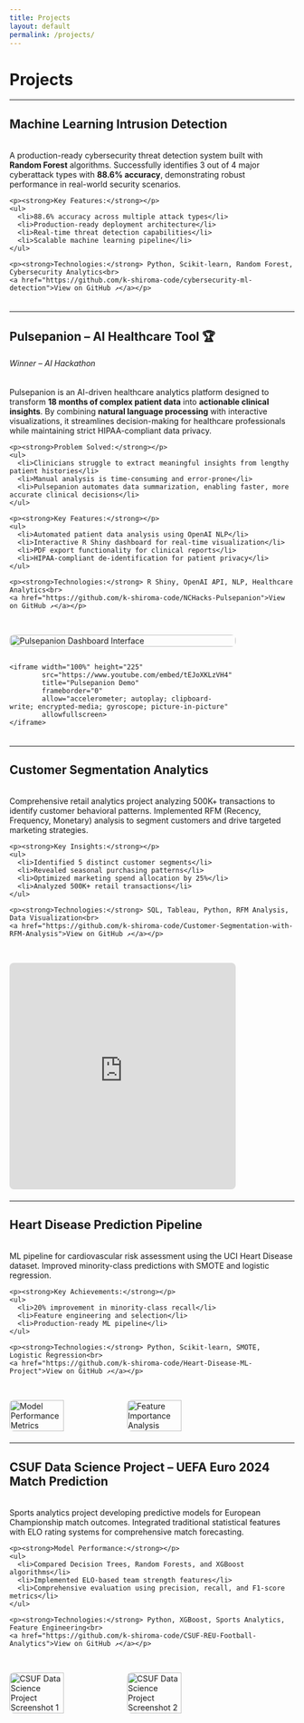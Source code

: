 ```yaml
---
title: Projects
layout: default
permalink: /projects/
---
```


# Projects

---

## Machine Learning Intrusion Detection
<div style="display: flex; flex-wrap: wrap; align-items: flex-start; gap: 30px; margin: 20px 0;">

  <!-- Left side: Text -->
  <div style="flex: 1; min-width: 300px;">
    <p>A production-ready cybersecurity threat detection system built with <strong>Random Forest</strong> algorithms. Successfully identifies 3 out of 4 major cyberattack types with <strong>88.6% accuracy</strong>, demonstrating robust performance in real-world security scenarios.</p>

    <p><strong>Key Features:</strong></p>
    <ul>
      <li>88.6% accuracy across multiple attack types</li>
      <li>Production-ready deployment architecture</li>
      <li>Real-time threat detection capabilities</li>
      <li>Scalable machine learning pipeline</li>
    </ul>

    <p><strong>Technologies:</strong> Python, Scikit-learn, Random Forest, Cybersecurity Analytics<br>
    <a href="https://github.com/k-shiroma-code/cybersecurity-ml-detection">View on GitHub ↗</a></p>
  </div>

</div>

---

## Pulsepanion – AI Healthcare Tool 🏆
*Winner – AI Hackathon*

<div style="display: flex; flex-wrap: wrap; align-items: flex-start; gap: 30px; margin: 20px 0;">

  <div style="flex: 1; min-width: 300px;">
    <p>Pulsepanion is an AI-driven healthcare analytics platform designed to transform <strong>18 months of complex patient data</strong> into <strong>actionable clinical insights</strong>. By combining <strong>natural language processing</strong> with interactive visualizations, it streamlines decision-making for healthcare professionals while maintaining strict HIPAA-compliant data privacy.</p>
    
    <p><strong>Problem Solved:</strong></p>
    <ul>
      <li>Clinicians struggle to extract meaningful insights from lengthy patient histories</li>
      <li>Manual analysis is time-consuming and error-prone</li>
      <li>Pulsepanion automates data summarization, enabling faster, more accurate clinical decisions</li>
    </ul>

    <p><strong>Key Features:</strong></p>
    <ul>
      <li>Automated patient data analysis using OpenAI NLP</li>
      <li>Interactive R Shiny dashboard for real-time visualization</li>
      <li>PDF export functionality for clinical reports</li>
      <li>HIPAA-compliant de-identification for patient privacy</li>
    </ul>

    <p><strong>Technologies:</strong> R Shiny, OpenAI API, NLP, Healthcare Analytics<br>
    <a href="https://github.com/k-shiroma-code/NCHacks-Pulsepanion">View on GitHub ↗</a></p>
  </div>

  <div style="flex: 0 0 400px; display: flex; flex-direction: column; gap: 15px;">
    <img src="{{ site.baseurl }}/assets/img/Pulsepantion.jpg" alt="Pulsepanion Dashboard Interface" style="border-radius: 8px; width: 100%;">
    
    <iframe width="100%" height="225" 
            src="https://www.youtube.com/embed/tEJoXKLzVH4" 
            title="Pulsepanion Demo" 
            frameborder="0" 
            allow="accelerometer; autoplay; clipboard-write; encrypted-media; gyroscope; picture-in-picture" 
            allowfullscreen>
    </iframe>
  </div>

</div>

---

## Customer Segmentation Analytics

<div style="display: flex; flex-wrap: wrap; align-items: flex-start; gap: 30px; margin: 20px 0;">

  <div style="flex: 1; min-width: 300px;">
    <p>Comprehensive retail analytics project analyzing 500K+ transactions to identify customer behavioral patterns. Implemented RFM (Recency, Frequency, Monetary) analysis to segment customers and drive targeted marketing strategies.</p>

    <p><strong>Key Insights:</strong></p>
    <ul>
      <li>Identified 5 distinct customer segments</li>
      <li>Revealed seasonal purchasing patterns</li>
      <li>Optimized marketing spend allocation by 25%</li>
      <li>Analyzed 500K+ retail transactions</li>
    </ul>

    <p><strong>Technologies:</strong> SQL, Tableau, Python, RFM Analysis, Data Visualization<br>
    <a href="https://github.com/k-shiroma-code/Customer-Segmentation-with-RFM-Analysis">View on GitHub ↗</a></p>
  </div>

  <div style="flex: 0 0 400px; display: flex; flex-direction: column; gap: 15px;">
    <iframe 
        src="https://public.tableau.com/views/Customer_Segmentation_Overview_Github/Dashboard1?:showVizHome=no&:embed=true" 
        width="100%" 
        height="400" 
        style="border: none; border-radius: 8px;">
    </iframe>
  </div>

</div>

---

## Heart Disease Prediction Pipeline

<div style="display: flex; flex-wrap: wrap; align-items: flex-start; gap: 30px; margin: 20px 0;">

  <div style="flex: 1; min-width: 300px;">
    <p>ML pipeline for cardiovascular risk assessment using the UCI Heart Disease dataset. Improved minority-class predictions with SMOTE and logistic regression.</p>
    
    <p><strong>Key Achievements:</strong></p>
    <ul>
      <li>20% improvement in minority-class recall</li>
      <li>Feature engineering and selection</li>
      <li>Production-ready ML pipeline</li>
    </ul>

    <p><strong>Technologies:</strong> Python, Scikit-learn, SMOTE, Logistic Regression<br>
    <a href="https://github.com/k-shiroma-code/Heart-Disease-ML-Project">View on GitHub ↗</a></p>
  </div>

  <div style="flex: 0 0 400px; display: flex; gap: 15px;">
    <img src="{{ site.baseurl }}/assets/img/IMG_1668.jpg" alt="Model Performance Metrics" style="border-radius: 8px; width: 50%;">
    <img src="{{ site.baseurl }}/assets/img/Feature_Importance.jpg" alt="Feature Importance Analysis" style="border-radius: 8px; width: 50%;">
  </div>

</div>

---

## CSUF Data Science Project – UEFA Euro 2024 Match Prediction

<div style="display: flex; flex-wrap: wrap; align-items: flex-start; gap: 30px; margin: 20px 0;">

  <div style="flex: 1; min-width: 300px;">
    <p>Sports analytics project developing predictive models for European Championship match outcomes. Integrated traditional statistical features with ELO rating systems for comprehensive match forecasting.</p>
    
    <p><strong>Model Performance:</strong></p>
    <ul>
      <li>Compared Decision Trees, Random Forests, and XGBoost algorithms</li>
      <li>Implemented ELO-based team strength features</li>
      <li>Comprehensive evaluation using precision, recall, and F1-score metrics</li>
    </ul>

    <p><strong>Technologies:</strong> Python, XGBoost, Sports Analytics, Feature Engineering<br>
    <a href="https://github.com/k-shiroma-code/CSUF-REU-Football-Analytics">View on GitHub ↗</a></p>
  </div>

  <div style="flex: 0 0 400px; display: flex; gap: 15px;">
    <img src="{{ site.baseurl }}/assets/img/IMG_1670.jpg" alt="CSUF Data Science Project Screenshot 1" style="border-radius: 8px; width: 50%;">
    <img src="{{ site.baseurl }}/assets/img/IMG_1671.jpg" alt="CSUF Data Science Project Screenshot 2" style="border-radius: 8px; width: 50%;">
  </div>

</div>
